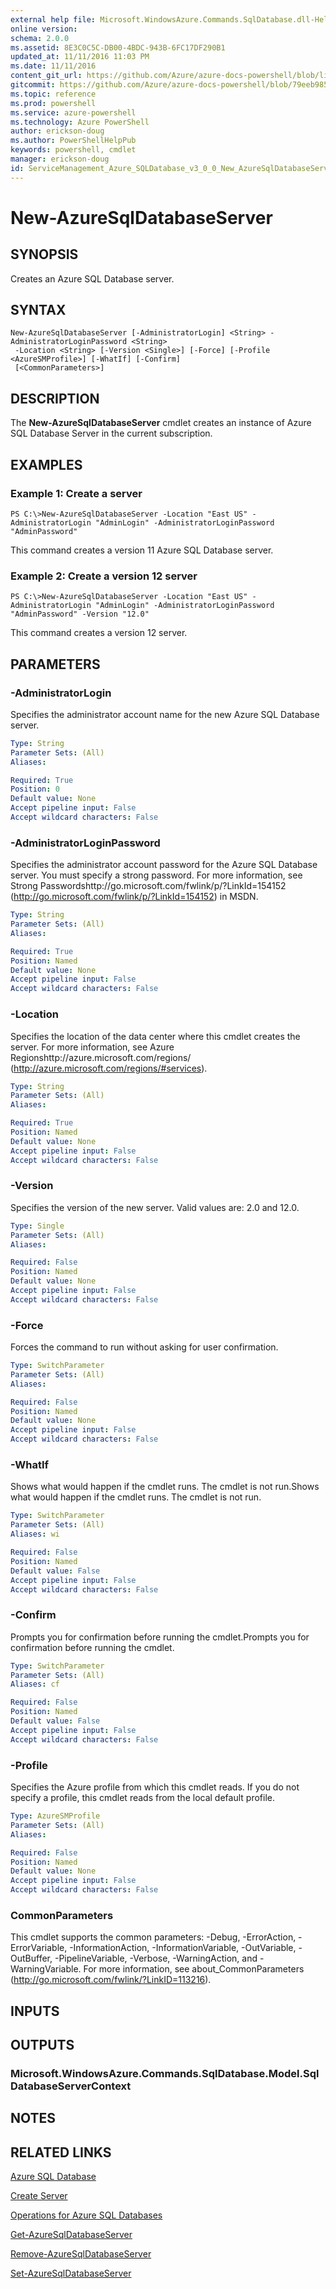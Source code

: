 ```yaml
---
external help file: Microsoft.WindowsAzure.Commands.SqlDatabase.dll-Help.xml
online version: 
schema: 2.0.0
ms.assetid: 8E3C0C5C-DB00-4BDC-943B-6FC17DF290B1
updated_at: 11/11/2016 11:03 PM
ms.date: 11/11/2016
content_git_url: https://github.com/Azure/azure-docs-powershell/blob/live/azureps-cmdlets-docs/ServiceManagement/Azure.SQLDatabase/v3.0.0/New-AzureSqlDatabaseServer.md
gitcommit: https://github.com/Azure/azure-docs-powershell/blob/79eeb985ea480979357fb4695832a0c3d29a48bf/azureps-cmdlets-docs/ServiceManagement/Azure.SQLDatabase/v3.0.0/New-AzureSqlDatabaseServer.md
ms.topic: reference
ms.prod: powershell
ms.service: azure-powershell
ms.technology: Azure PowerShell
author: erickson-doug
ms.author: PowerShellHelpPub
keywords: powershell, cmdlet
manager: erickson-doug
id: ServiceManagement_Azure_SQLDatabase_v3_0_0_New_AzureSqlDatabaseServer_md
---
```


# New-AzureSqlDatabaseServer

## SYNOPSIS
Creates an Azure SQL Database server.

## SYNTAX

```
New-AzureSqlDatabaseServer [-AdministratorLogin] <String> -AdministratorLoginPassword <String>
 -Location <String> [-Version <Single>] [-Force] [-Profile <AzureSMProfile>] [-WhatIf] [-Confirm]
 [<CommonParameters>]
```

## DESCRIPTION
The **New-AzureSqlDatabaseServer** cmdlet creates an instance of Azure SQL Database Server in the current subscription.

## EXAMPLES

### Example 1: Create a server
```
PS C:\>New-AzureSqlDatabaseServer -Location "East US" -AdministratorLogin "AdminLogin" -AdministratorLoginPassword "AdminPassword"
```

This command creates a version 11 Azure SQL Database server.

### Example 2: Create a version 12 server
```
PS C:\>New-AzureSqlDatabaseServer -Location "East US" -AdministratorLogin "AdminLogin" -AdministratorLoginPassword "AdminPassword" -Version "12.0"
```

This command creates a version 12 server.

## PARAMETERS

### -AdministratorLogin
Specifies the administrator account name for the new Azure SQL Database server.

```yaml
Type: String
Parameter Sets: (All)
Aliases: 

Required: True
Position: 0
Default value: None
Accept pipeline input: False
Accept wildcard characters: False
```

### -AdministratorLoginPassword
Specifies the administrator account password for the Azure SQL Database server.
You must specify a strong password.
For more information, see Strong Passwordshttp://go.microsoft.com/fwlink/p/?LinkId=154152 (http://go.microsoft.com/fwlink/p/?LinkId=154152) in MSDN.

```yaml
Type: String
Parameter Sets: (All)
Aliases: 

Required: True
Position: Named
Default value: None
Accept pipeline input: False
Accept wildcard characters: False
```

### -Location
Specifies the location of the data center where this cmdlet creates the server.
For more information, see Azure Regionshttp://azure.microsoft.com/regions/ (http://azure.microsoft.com/regions/#services).

```yaml
Type: String
Parameter Sets: (All)
Aliases: 

Required: True
Position: Named
Default value: None
Accept pipeline input: False
Accept wildcard characters: False
```

### -Version
Specifies the version of the new server.
Valid values are: 2.0 and 12.0.

```yaml
Type: Single
Parameter Sets: (All)
Aliases: 

Required: False
Position: Named
Default value: None
Accept pipeline input: False
Accept wildcard characters: False
```

### -Force
Forces the command to run without asking for user confirmation.

```yaml
Type: SwitchParameter
Parameter Sets: (All)
Aliases: 

Required: False
Position: Named
Default value: None
Accept pipeline input: False
Accept wildcard characters: False
```

### -WhatIf
Shows what would happen if the cmdlet runs.
The cmdlet is not run.Shows what would happen if the cmdlet runs.
The cmdlet is not run.

```yaml
Type: SwitchParameter
Parameter Sets: (All)
Aliases: wi

Required: False
Position: Named
Default value: False
Accept pipeline input: False
Accept wildcard characters: False
```

### -Confirm
Prompts you for confirmation before running the cmdlet.Prompts you for confirmation before running the cmdlet.

```yaml
Type: SwitchParameter
Parameter Sets: (All)
Aliases: cf

Required: False
Position: Named
Default value: False
Accept pipeline input: False
Accept wildcard characters: False
```

### -Profile
Specifies the Azure profile from which this cmdlet reads.
If you do not specify a profile, this cmdlet reads from the local default profile.

```yaml
Type: AzureSMProfile
Parameter Sets: (All)
Aliases: 

Required: False
Position: Named
Default value: None
Accept pipeline input: False
Accept wildcard characters: False
```

### CommonParameters
This cmdlet supports the common parameters: -Debug, -ErrorAction, -ErrorVariable, -InformationAction, -InformationVariable, -OutVariable, -OutBuffer, -PipelineVariable, -Verbose, -WarningAction, and -WarningVariable. For more information, see about_CommonParameters (http://go.microsoft.com/fwlink/?LinkID=113216).

## INPUTS

## OUTPUTS

### Microsoft.WindowsAzure.Commands.SqlDatabase.Model.SqlDatabaseServerContext

## NOTES

## RELATED LINKS

[Azure SQL Database](https://azure.microsoft.com/en-us/services/sql-database/)

[Create Server](https://msdn.microsoft.com/en-us/library/azure/dn505699.aspx)

[Operations for Azure SQL Databases](https://msdn.microsoft.com/en-us/library/azure/dn505719.aspx)

[Get-AzureSqlDatabaseServer](xref:ServiceManagement/Azure.SQLDatabase/v3.0.0/Get-AzureSqlDatabaseServer.md)

[Remove-AzureSqlDatabaseServer](xref:ServiceManagement/Azure.SQLDatabase/v3.0.0/Remove-AzureSqlDatabaseServer.md)

[Set-AzureSqlDatabaseServer](xref:ServiceManagement/Azure.SQLDatabase/v3.0.0/Set-AzureSqlDatabaseServer.md)


